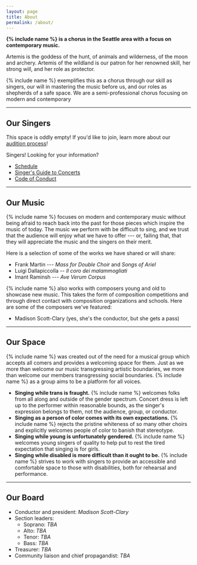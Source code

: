 ```yaml
---
layout: page
title: About
permalink: /about/
---
```


**{% include name %} is a chorus in the Seattle area with a focus on contemporary music.**

Artemis is the goddess of the hunt, of animals and wilderness, of the moon and archery. Artemis of the wildland is our patron for her renowned skill, her strong will, and her role as protector.

{% include name %} exemplifies this as a chorus through our skill as singers, our will in mastering the music before us, and our roles as shepherds of a safe space. We are a semi-professional chorus focusing on modern and contemporary

-----

## Our Singers

This space is oddly empty! If you'd like to join, learn more about our [audition process](audition)!

Singers! Looking for your information?

* [Schedule](schedule)
* [Singer's Guide to Concerts](concerts)
* [Code of Conduct](conduct)

-----

## Our Music

{% include name %} focuses on modern and contemporary music without being afraid to reach back into the past for those pieces which inspire the music of today. The music we perform with be difficult to sing, and we trust that the audience will enjoy what we have to offer --- or, failing that, that they will appreciate the music and the singers on their merit.

Here is a selection of some of the works we have shared or will share:

* Frank Martin --- *Mass for Double Choir* and *Songs of Ariel*
* Luigi Dallapiccolla -- *Il coro dei malammogliati*
* Imant Raminsh --- *Ave Verum Corpus*

{% include name %} also works with composers young and old to showcase new music. This takes the form of composition competitions and through direct contact with composition organizations and schools. Here are some of the composers we've featured:

* Madison Scott-Clary (yes, she's the conductor, but she gets a pass)

-----

## Our Space

{% include name %} was created out of the need for a musical group which accepts all comers and provides a welcoming space for them. Just as we more than welcome our music transgressing artistic boundaries, we more than welcome our members transgressing social boundaries. {% include name %} as a group aims to be a platform for all voices.

* **Singing while trans is fraught.** {% include name %} welcomes folks from all along and outside of the gender spectrum. Concert dress is left up to the performer within reasonable bounds, as the singer's expression belongs to them, not the audience, group, or conductor.
* **Singing as a person of color comes with its own expectations.** {% include name %} rejects the pristine whiteness of so many other choirs and explicitly welcomes people of color to banish that stereotype.
* **Singing while young is unfortunately gendered.** {% include name %} welcomes young singers of quality to help put to rest the tired expectation that singing is for girls.
* **Singing while disabled is more difficult than it ought to be.** {% include name %} strives to work with singers to provide an accessible and comfortable space to those with disabilities, both for rehearsal and performance.

-----

## Our Board

* Conductor and president: *Madison Scott-Clary*
* Section leaders:
    * Soprano: *TBA*
    * Alto: *TBA*
    * Tenor: *TBA*
    * Bass: *TBA*
* Treasurer: *TBA*
* Community liaison and chief propagandist: *TBA*
